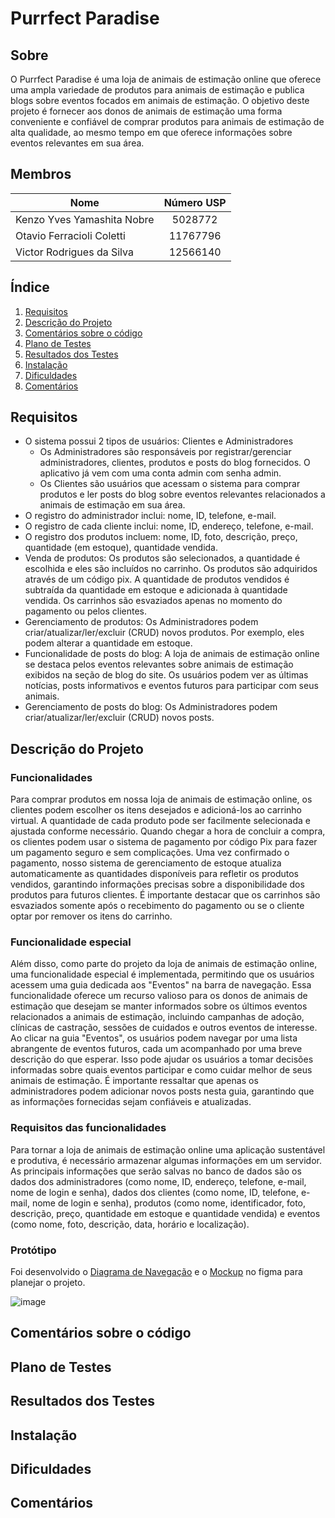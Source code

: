 # Purrfect Paradise

## Sobre
O Purrfect Paradise é uma loja de animais de estimação online que oferece uma ampla variedade de produtos para animais de estimação e publica blogs sobre eventos focados em animais de estimação. O objetivo deste projeto é fornecer aos donos de animais de estimação uma forma conveniente e confiável de comprar produtos para animais de estimação de alta qualidade, ao mesmo tempo em que oferece informações sobre eventos relevantes em sua área.

## Membros
| Nome          | Número USP    |
| ------------- |:-------------:|
| Kenzo Yves Yamashita Nobre      | 5028772       |
| Otavio Ferracioli Coletti      | 11767796      |
| Victor Rodrigues da Silva | 12566140      |

## Índice
1. [Requisitos](#requisitos)
2. [Descrição do Projeto](#descrição-do-projeto)
3. [Comentários sobre o código](#comentarios-sobre-o-código)
4. [Plano de Testes](#plano-de-testes)
5. [Resultados dos Testes](#resultados-dos-testes)
6. [Instalação](#instalação)
7. [Dificuldades](#dificuldades)
8. [Comentários](#comentários)

## Requisitos

- O sistema possui 2 tipos de usuários: Clientes e Administradores
    - Os Administradores são responsáveis por registrar/gerenciar administradores, clientes, produtos e posts do blog fornecidos. O aplicativo já vem com uma conta admin com senha admin.
    - Os Clientes são usuários que acessam o sistema para comprar produtos e ler posts do blog sobre eventos relevantes relacionados a animais de estimação em sua área.
- O registro do administrador inclui: nome, ID, telefone, e-mail.
- O registro de cada cliente inclui: nome, ID, endereço, telefone, e-mail.
- O registro dos produtos incluem: nome, ID, foto, descrição, preço, quantidade (em estoque), quantidade vendida.
- Venda de produtos: Os produtos são selecionados, a quantidade é escolhida e eles são incluídos no carrinho. Os produtos são adquiridos através de um código pix. A quantidade de produtos vendidos é subtraída da quantidade em estoque e adicionada à quantidade vendida. Os carrinhos são esvaziados apenas no momento do pagamento ou pelos clientes.
- Gerenciamento de produtos: Os Administradores podem criar/atualizar/ler/excluir (CRUD) novos produtos. Por exemplo, eles podem alterar a quantidade em estoque.
- Funcionalidade de posts do blog: A loja de animais de estimação online se destaca pelos eventos relevantes sobre animais de estimação exibidos na seção de blog do site. Os usuários podem ver as últimas notícias, posts informativos e eventos futuros para participar com seus animais.
- Gerenciamento de posts do blog: Os Administradores podem criar/atualizar/ler/excluir (CRUD) novos posts.

## Descrição do Projeto

### Funcionalidades
Para comprar produtos em nossa loja de animais de estimação online, os clientes podem escolher os itens desejados e adicioná-los ao carrinho virtual. A quantidade de cada produto pode ser facilmente selecionada e ajustada conforme necessário. Quando chegar a hora de concluir a compra, os clientes podem usar o sistema de pagamento por código Pix para fazer um pagamento seguro e sem complicações. Uma vez confirmado o pagamento, nosso sistema de gerenciamento de estoque atualiza automaticamente as quantidades disponíveis para refletir os produtos vendidos, garantindo informações precisas sobre a disponibilidade dos produtos para futuros clientes. É importante destacar que os carrinhos são esvaziados somente após o recebimento do pagamento ou se o cliente optar por remover os itens do carrinho.

### Funcionalidade especial
Além disso, como parte do projeto da loja de animais de estimação online, uma funcionalidade especial é implementada, permitindo que os usuários acessem uma guia dedicada aos "Eventos" na barra de navegação. Essa funcionalidade oferece um recurso valioso para os donos de animais de estimação que desejam se manter informados sobre os últimos eventos relacionados a animais de estimação, incluindo campanhas de adoção, clínicas de castração, sessões de cuidados e outros eventos de interesse. Ao clicar na guia "Eventos", os usuários podem navegar por uma lista abrangente de eventos futuros, cada um acompanhado por uma breve descrição do que esperar. Isso pode ajudar os usuários a tomar decisões informadas sobre quais eventos participar e como cuidar melhor de seus animais de estimação. É importante ressaltar que apenas os administradores podem adicionar novos posts nesta guia, garantindo que as informações fornecidas sejam confiáveis e atualizadas.

### Requisitos das funcionalidades
Para tornar a loja de animais de estimação online uma aplicação sustentável e produtiva, é necessário armazenar algumas informações em um servidor. As principais informações que serão salvas no banco de dados são os dados dos administradores (como nome, ID, endereço, telefone, e-mail, nome de login e senha), dados dos clientes (como nome, ID, telefone, e-mail, nome de login e senha), produtos (como nome, identificador, foto, descrição, preço, quantidade em estoque e quantidade vendida) e eventos (como nome, foto, descrição, data, horário e localização).

### Protótipo
Foi desenvolvido o [Diagrama de Navegação](https://www.figma.com/proto/aoYbKfVo5twtHE4pXq64fw/Untitled?node-id=228-427&scaling=min-zoom&page-id=0%3A1&starting-point-node-id=228%3A427&show-proto-sidebar=1) e o [Mockup](https://www.figma.com/file/aoYbKfVo5twtHE4pXq64fw/Untitled?type=design&node-id=0-1&t=VsHLKqAyVCCDRMHS-0) no figma para planejar o projeto.

![image](https://user-images.githubusercontent.com/63797831/236707761-8648c0ff-df77-4492-b7c0-0ede91dd6f51.png)


## Comentários sobre o código
## Plano de Testes
## Resultados dos Testes
## Instalação
## Dificuldades
## Comentários
